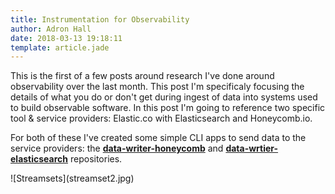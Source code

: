 ```yaml
---
title: Instrumentation for Observability
author: Adron Hall
date: 2018-03-13 19:18:11
template: article.jade
---
```

This is the first of a few posts around research I've done around observability over the last month. This post I'm specificaly focusing the details of what you do or don't get during ingest of data into systems used to build observable software. In this post I'm going to reference two specific tool & service providers: Elastic.co with Elasticsearch and Honeycomb.io.

For both of these I've created some simple CLI apps to send data to the service providers: the **[data-writer-honeycomb](https://github.com/Adron/data-writer-honeycomb)** and **[data-wrtier-elasticsearch](https://github.com/Adron/data-writer-elasticsearch)** repositories.

<span class="more"></span>






<div class="image float-right">
    ![Streamsets](streamset2.jpg)
</div>
